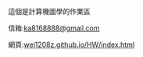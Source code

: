 這個是計算機圖學的作業區

信箱:<a href = "mailto:ka8168888@gmail">ka8168888@gmail.com</a>

網頁:<a href = "https://wei1208z.github.io/GameProgrammingHW/index.html">wei1208z.github.io/HW/index.html</a>